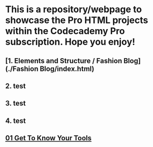 # This is a repository/webpage to showcase the Pro HTML projects within the Codecademy Pro subscription. Hope you enjoy!

## [1. Elements and Structure / Fashion Blog](./Fashion Blog/index.html)

## 2. test

## 3. test

## 4. test

## [01 Get To Know Your Tools](./Get_To_Know_Your_Tools)
